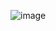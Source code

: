 ![image](https://github.com/theodanielou/Stage_PaulSabatier/assets/148277783/a51940cc-37a4-43b2-9a2e-0dc08dbd85dc)

